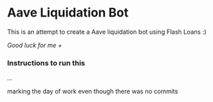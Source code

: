 # Aave Liquidation Bot

This is an attempt to create a Aave liquidation bot using Flash Loans :)

_Good luck for me +_

### Instructions to run this

...

marking the day of work even though there was no commits
